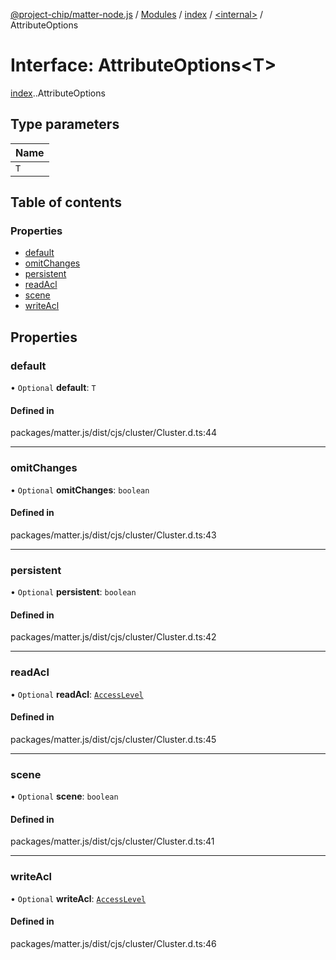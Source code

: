 [@project-chip/matter-node.js](../README.md) / [Modules](../modules.md) / [index](../modules/index.md) / [<internal\>](../modules/index._internal_.md) / AttributeOptions

# Interface: AttributeOptions<T\>

[index](../modules/index.md).[<internal>](../modules/index._internal_.md).AttributeOptions

## Type parameters

| Name |
| :------ |
| `T` |

## Table of contents

### Properties

- [default](index._internal_.AttributeOptions.md#default)
- [omitChanges](index._internal_.AttributeOptions.md#omitchanges)
- [persistent](index._internal_.AttributeOptions.md#persistent)
- [readAcl](index._internal_.AttributeOptions.md#readacl)
- [scene](index._internal_.AttributeOptions.md#scene)
- [writeAcl](index._internal_.AttributeOptions.md#writeacl)

## Properties

### default

• `Optional` **default**: `T`

#### Defined in

packages/matter.js/dist/cjs/cluster/Cluster.d.ts:44

___

### omitChanges

• `Optional` **omitChanges**: `boolean`

#### Defined in

packages/matter.js/dist/cjs/cluster/Cluster.d.ts:43

___

### persistent

• `Optional` **persistent**: `boolean`

#### Defined in

packages/matter.js/dist/cjs/cluster/Cluster.d.ts:42

___

### readAcl

• `Optional` **readAcl**: [`AccessLevel`](../enums/exports_cluster.AccessLevel.md)

#### Defined in

packages/matter.js/dist/cjs/cluster/Cluster.d.ts:45

___

### scene

• `Optional` **scene**: `boolean`

#### Defined in

packages/matter.js/dist/cjs/cluster/Cluster.d.ts:41

___

### writeAcl

• `Optional` **writeAcl**: [`AccessLevel`](../enums/exports_cluster.AccessLevel.md)

#### Defined in

packages/matter.js/dist/cjs/cluster/Cluster.d.ts:46
